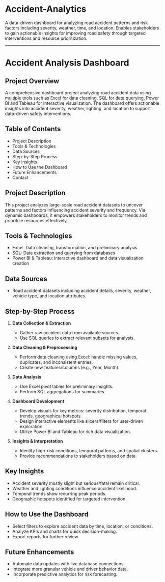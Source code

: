 # Accident-Analytics
A data-driven dashboard for analyzing road accident patterns and risk factors including severity, weather, time, and location. Enables stakeholders to gain actionable insights for improving road safety through targeted interventions and resource prioritization.


***

# Accident Analysis Dashboard

## Project Overview
A comprehensive dashboard project analyzing road accident data using multiple tools such as Excel for data cleaning, SQL for data querying, Power BI and Tableau for interactive visualization. The dashboard offers actionable insights into accident severity, weather, lighting, and location to support data-driven safety interventions.

## Table of Contents
- Project Description
- Tools & Technologies
- Data Sources
- Step-by-Step Process
- Key Insights
- How to Use the Dashboard
- Future Enhancements
- Contact

## Project Description
This project analyzes large-scale road accident datasets to uncover patterns and factors influencing accident severity and frequency. Via dynamic dashboards, it empowers stakeholders to monitor trends and prioritize resources effectively.

## Tools & Technologies
- Excel: Data cleaning, transformation, and preliminary analysis
- SQL: Data extraction and querying from databases
- Power BI & Tableau: Interactive dashboard and data visualization creation

## Data Sources
- Road accident datasets including accident details, severity, weather, vehicle type, and location attributes.

## Step-by-Step Process

1. **Data Collection & Extraction**
   - Gather raw accident data from available sources.
   - Use SQL queries to extract relevant subsets for analysis.

2. **Data Cleaning & Preprocessing**
   - Perform data cleaning using Excel: handle missing values, duplicates, and inconsistent entries.
   - Create new features/columns (e.g., Year, Month).

3. **Data Analysis**
   - Use Excel pivot tables for preliminary insights.
   - Perform SQL aggregations for summaries.

4. **Dashboard Development**
   - Develop visuals for key metrics: severity distribution, temporal trends, geographical hotspots.
   - Design interactive elements like slicers/filters for user-driven exploration.
   - Utilize Power BI and Tableau for rich data visualization.

5. **Insights & Interpretation**
   - Identify high-risk conditions, temporal patterns, and spatial clusters.
   - Provide recommendations to stakeholders based on data.

## Key Insights
- Accident severity mostly slight but serious/fatal remain critical.
- Weather and lighting conditions influence accident likelihood.
- Temporal trends show recurring peak periods.
- Geographic hotspots identified for targeted intervention.

## How to Use the Dashboard
- Select filters to explore accident data by time, location, or conditions.
- Analyze KPIs and charts for quick decision-making.
- Export reports for further review.

## Future Enhancements
- Automate data updates with live database connections.
- Integrate more granular vehicle and driver behavior data.
- Incorporate predictive analytics for risk forecasting.

